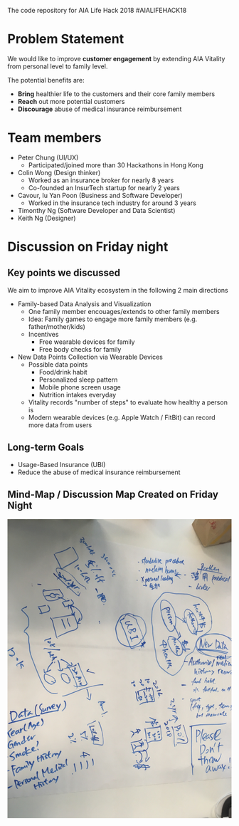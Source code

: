 The code repository for AIA Life Hack 2018 #AIALIFEHACK18

# Problem Statement

We would like to improve **customer engagement** by extending AIA Vitality from personal level to family level. 

The potential benefits are:
- **Bring** healthier life to the customers and their core family members
- **Reach** out more potential customers
- **Discourage** abuse of medical insurance reimbursement 

# Team members
- Peter Chung (UI/UX)
    - Participated/joined more than 30 Hackathons in Hong Kong
- Colin Wong (Design thinker)
    - Worked as an insurance broker for nearly 8 years
    - Co-founded an InsurTech startup for nearly 2 years
- Cavour, Iu Yan Poon (Business and Software Developer)
    - Worked in the insurance tech industry for around 3 years 
- Timonthy Ng (Software Developer and Data Scientist)
- Keith Ng (Designer)


# Discussion on Friday night

## Key points we discussed

We aim to improve AIA Vitality ecosystem in the following 2 main directions

- Family-based Data Analysis and Visualization
    - One family member encouages/extends to other family members
    - Idea: Family games to engage more family members (e.g. father/mother/kids)
    - Incentives
        - Free wearable devices for family
        - Free body checks for family
- New Data Points Collection via Wearable Devices
    - Possible data points
        - Food/drink habit
        - Personalized sleep pattern
        - Mobile phone screen usage
        - Nutrition intakes everyday
    - Vitality records "number of steps" to evaluate how healthy a person is 
    - Modern wearable devices (e.g. Apple Watch / FitBit) can record more data from users

## Long-term Goals
- Usage-Based Insurance (UBI)
- Reduce the abuse of medical insurance reimbursement 

## Mind-Map / Discussion Map Created on Friday Night

![Discussion on Friday](images/discussion-fri-night.jpg)